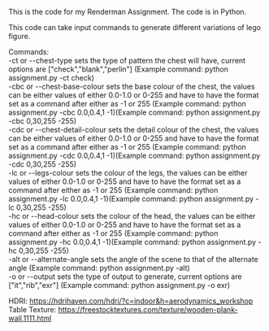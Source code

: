 This is the code for my Renderman Assignment. The code is in Python.  
  
This code can take input commands to generate different variations of lego figure.  
  
Commands:  
-ct or --chest-type sets the type of pattern the chest will have, current options are ["check","blank","perlin"] (Example command: python assignment.py -ct check)  
-cbc or --chest-base-colour sets the base colour of the chest, the values can be either values of either 0.0-1.0 or 0-255 and have to have the format set as a command after either as -1 or 255 (Example command:  python assignment.py -cbc 0.0,0.4,1 -1)(Example command:  python assignment.py -cbc 0,30,255 -255)  
-cdc or --chest-detail-colour sets the detail colour of the chest, the values can be either values of either 0.0-1.0 or 0-255 and have to have the format set as a command after either as -1 or 255 (Example command:  python assignment.py -cdc 0.0,0.4,1 -1)(Example command:  python assignment.py -cdc 0,30,255 -255)  
-lc or --legs-colour sets the colour of the legs, the values can be either values of either 0.0-1.0 or 0-255 and have to have the format set as a command after either as -1 or 255 (Example command:  python assignment.py -lc 0.0,0.4,1 -1)(Example command:  python assignment.py -lc 0,30,255 -255)  
-hc or --head-colour sets the colour of the head, the values can be either values of either 0.0-1.0 or 0-255 and have to have the format set as a command after either as -1 or 255 (Example command:  python assignment.py -hc 0.0,0.4,1 -1)(Example command:  python assignment.py -hc 0,30,255 -255)  
-alt or --alternate-angle sets the angle of the scene to that of the alternate angle (Example command: python assignment.py -alt)  
-o or --output sets the type of output to generate, current options are ["it","rib","exr"] (Example command: python assignment.py -o exr)  
  
HDRI: https://hdrihaven.com/hdri/?c=indoor&h=aerodynamics_workshop
Table Texture: https://freestocktextures.com/texture/wooden-plank-wall,1111.html  

